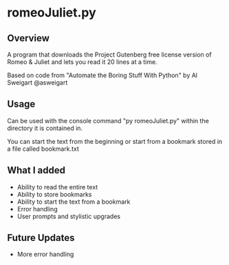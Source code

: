 # romeoJuliet.py
## Overview
A program that downloads the Project Gutenberg free license version of Romeo & Juliet and lets you read it 20 lines at a time.

Based on code from "Automate the Boring Stuff With Python" by Al Sweigart @asweigart
## Usage
Can be used with the console command "py romeoJuliet.py" within the directory it is contained in.

You can start the text from the beginning or start from a bookmark stored in a file called bookmark.txt
## What I added
* Ability to read the entire text
* Ability to store bookmarks
* Ability to start the text from a bookmark
* Error handling
* User prompts and stylistic upgrades
## Future Updates
* More error handling
